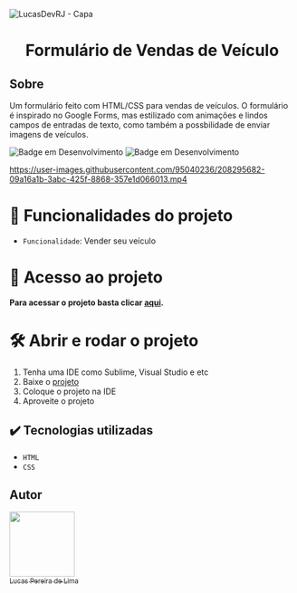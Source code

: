 ![LucasDevRJ - Capa](https://user-images.githubusercontent.com/95040236/147415952-3be56c26-f85d-4489-bb6b-e32128ac7ce3.png)

<h1 align="center"> Formulário de Vendas de Veículo </h1>

## Sobre

Um formulário feito com HTML/CSS para vendas de veículos. O formulário é inspirado no Google Forms, mas estilizado com animações e lindos campos de entradas de texto, como também a possbilidade de enviar imagens de veículos.

![Badge em Desenvolvimento](http://img.shields.io/static/v1?label=STATUS&message=%20Finalizado&color=GREEN&style=for-the-badge)
![Badge em Desenvolvimento](http://img.shields.io/static/v1?label=Desenvolvedor&message=%20LucasDevRJ&color=GREEN&style=for-the-badge)

https://user-images.githubusercontent.com/95040236/208295682-09a16a1b-3abc-425f-8868-357e1d066013.mp4

# :hammer: Funcionalidades do projeto

- `Funcionalidade`: Vender seu veículo

# 📁 Acesso ao projeto

**Para acessar o projeto basta clicar <a href="https://formulario-venda-carro.vercel.app/">aqui</a>.**

# 🛠️ Abrir e rodar o projeto

1. Tenha uma IDE como Sublime, Visual Studio e etc
2. Baixe o <a href="https://github.com/LucasDevRJ/formulario_vendas_veiculo/archive/refs/heads/master.zip">projeto</a>
3. Coloque o projeto na IDE
4. Aproveite o projeto

## ✔️ Tecnologias utilizadas

- ``HTML``
- ``CSS``

## Autor

[<img src="https://avatars.githubusercontent.com/u/95040236?v=4" width=115><br><sub>Lucas Pereira de Lima</sub>](https://github.com/LucasDevRJ)

